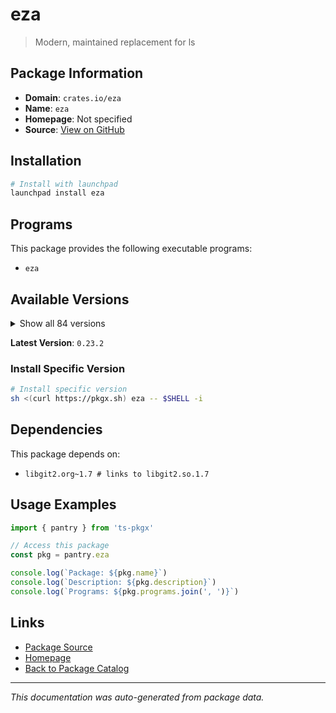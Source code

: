 # eza

> Modern, maintained replacement for ls

## Package Information

- **Domain**: `crates.io/eza`
- **Name**: `eza`
- **Homepage**: Not specified
- **Source**: [View on GitHub](https://github.com/pkgxdev/pantry/tree/main/projects/crates.io/eza/package.yml)

## Installation

```bash
# Install with launchpad
launchpad install eza
```

## Programs

This package provides the following executable programs:

- `eza`

## Available Versions

<details>
<summary>Show all 84 versions</summary>

- `0.23.2`, `0.23.1`, `0.23.0`, `0.22.1`, `0.22.0`
- `0.21.6`, `0.21.5`, `0.21.4`, `0.21.3`, `0.21.2`
- `0.21.1`, `0.21.0`, `0.20.24`, `0.20.23`, `0.20.22`
- `0.20.21`, `0.20.20`, `0.20.19`, `0.20.18`, `0.20.17`
- `0.20.16`, `0.20.15`, `0.20.14`, `0.20.13`, `0.20.12`
- `0.20.11`, `0.20.10`, `0.20.9`, `0.20.8`, `0.20.7`
- `0.20.6`, `0.20.5`, `0.20.4`, `0.20.3`, `0.20.2`
- `0.20.1`, `0.20.0`, `0.19.4`, `0.19.3`, `0.19.2`
- `0.19.1`, `0.19.0`, `0.18.24`, `0.18.23`, `0.18.22`
- `0.18.21`, `0.18.20`, `0.18.19`, `0.18.18`, `0.18.17`
- `0.18.16`, `0.18.15`, `0.18.14`, `0.18.13`, `0.18.11`
- `0.18.10`, `0.18.9`, `0.18.8`, `0.18.7`, `0.18.6`
- `0.18.5`, `0.18.4`, `0.18.3`, `0.18.2`, `0.18.1`
- `0.18.0`, `0.17.3`, `0.17.2`, `0.17.1`, `0.17.0`
- `0.16.3`, `0.16.2`, `0.16.1`, `0.16.0`, `0.15.3`
- `0.15.2`, `0.15.1`, `0.15.0`, `0.14.2`, `0.14.1`
- `0.14.0`, `0.13.1`, `0.13.0`, `0.12.0`

</details>

**Latest Version**: `0.23.2`

### Install Specific Version

```bash
# Install specific version
sh <(curl https://pkgx.sh) eza -- $SHELL -i
```

## Dependencies

This package depends on:

- `libgit2.org~1.7 # links to libgit2.so.1.7`

## Usage Examples

```typescript
import { pantry } from 'ts-pkgx'

// Access this package
const pkg = pantry.eza

console.log(`Package: ${pkg.name}`)
console.log(`Description: ${pkg.description}`)
console.log(`Programs: ${pkg.programs.join(', ')}`)
```

## Links

- [Package Source](https://github.com/pkgxdev/pantry/tree/main/projects/crates.io/eza/package.yml)
- [Homepage](#)
- [Back to Package Catalog](../../../package-catalog.md)

---

*This documentation was auto-generated from package data.*
